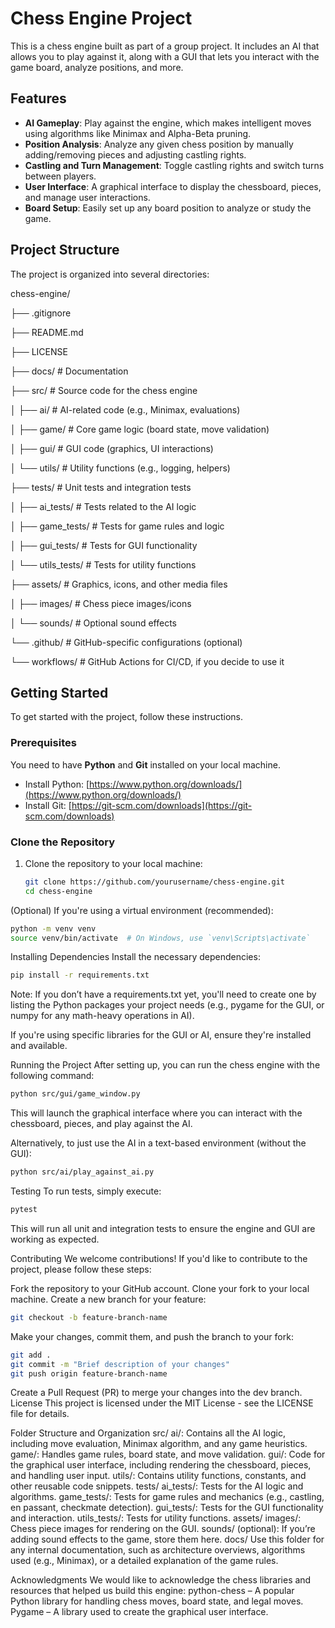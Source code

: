 # Chess Engine Project

This is a chess engine built as part of a group project. It includes an AI that allows you to play against it, along with a GUI that lets you interact with the game board, analyze positions, and more.

## Features

- **AI Gameplay**: Play against the engine, which makes intelligent moves using algorithms like Minimax and Alpha-Beta pruning.
- **Position Analysis**: Analyze any given chess position by manually adding/removing pieces and adjusting castling rights.
- **Castling and Turn Management**: Toggle castling rights and switch turns between players.
- **User Interface**: A graphical interface to display the chessboard, pieces, and manage user interactions.
- **Board Setup**: Easily set up any board position to analyze or study the game.

## Project Structure

The project is organized into several directories:

chess-engine/

├── .gitignore

├── README.md

├── LICENSE

├── docs/ # Documentation

├── src/ # Source code for the chess engine

│ ├── ai/ # AI-related code (e.g., Minimax, evaluations)

│ ├── game/ # Core game logic (board state, move validation)

│ ├── gui/ # GUI code (graphics, UI interactions)

│ └── utils/ # Utility functions (e.g., logging, helpers)

├── tests/ # Unit tests and integration tests

│ ├── ai_tests/ # Tests related to the AI logic

│ ├── game_tests/ # Tests for game rules and logic

│ ├── gui_tests/ # Tests for GUI functionality

│ └── utils_tests/ # Tests for utility functions

├── assets/ # Graphics, icons, and other media files

│ ├── images/ # Chess piece images/icons

│ └── sounds/ # Optional sound effects

└── .github/ # GitHub-specific configurations (optional)

└── workflows/ # GitHub Actions for CI/CD, if you decide to use it


## Getting Started

To get started with the project, follow these instructions.

### Prerequisites

You need to have **Python** and **Git** installed on your local machine.

- Install Python: [https://www.python.org/downloads/](https://www.python.org/downloads/)
- Install Git: [https://git-scm.com/downloads](https://git-scm.com/downloads)

### Clone the Repository

1. Clone the repository to your local machine:
   ```bash
   git clone https://github.com/yourusername/chess-engine.git
   cd chess-engine
(Optional) If you're using a virtual environment (recommended):
```bash
python -m venv venv
source venv/bin/activate  # On Windows, use `venv\Scripts\activate`
```
Installing Dependencies
Install the necessary dependencies:

```bash
pip install -r requirements.txt
```
Note: If you don’t have a requirements.txt yet, you'll need to create one by listing the Python packages your project needs (e.g., pygame for the GUI, or numpy for any math-heavy operations in AI).

If you're using specific libraries for the GUI or AI, ensure they're installed and available.

Running the Project
After setting up, you can run the chess engine with the following command:

```bash
python src/gui/game_window.py
```
This will launch the graphical interface where you can interact with the chessboard, pieces, and play against the AI.

Alternatively, to just use the AI in a text-based environment (without the GUI):

```bash
python src/ai/play_against_ai.py
```
Testing
To run tests, simply execute:

```bash
pytest
```
This will run all unit and integration tests to ensure the engine and GUI are working as expected.

Contributing
We welcome contributions! If you'd like to contribute to the project, please follow these steps:

Fork the repository to your GitHub account.
Clone your fork to your local machine.
Create a new branch for your feature:
```bash
git checkout -b feature-branch-name
```
Make your changes, commit them, and push the branch to your fork:
```bash
git add .
git commit -m "Brief description of your changes"
git push origin feature-branch-name
```
Create a Pull Request (PR) to merge your changes into the dev branch.
License
This project is licensed under the MIT License - see the LICENSE file for details.

Folder Structure and Organization
src/
ai/: Contains all the AI logic, including move evaluation, Minimax algorithm, and any game heuristics.
game/: Handles game rules, board state, and move validation.
gui/: Code for the graphical user interface, including rendering the chessboard, pieces, and handling user input.
utils/: Contains utility functions, constants, and other reusable code snippets.
tests/
ai_tests/: Tests for the AI logic and algorithms.
game_tests/: Tests for game rules and mechanics (e.g., castling, en passant, checkmate detection).
gui_tests/: Tests for the GUI functionality and interaction.
utils_tests/: Tests for utility functions.
assets/
images/: Chess piece images for rendering on the GUI.
sounds/ (optional): If you’re adding sound effects to the game, store them here.
docs/
Use this folder for any internal documentation, such as architecture overviews, algorithms used (e.g., Minimax), or a detailed explanation of the game rules.

Acknowledgments
We would like to acknowledge the chess libraries and resources that helped us build this engine:
python-chess – A popular Python library for handling chess moves, board state, and legal moves.
Pygame – A library used to create the graphical user interface.
